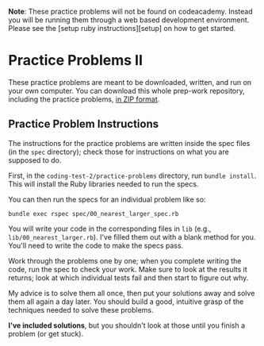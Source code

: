 **Note**: These practice problems will not be found on codeacademy. Instead you
will be running them through a web based development environment. Please see the
[setup ruby instructions][setup] on how to get started.

# Practice Problems II

These practice problems are meant to be downloaded, written, and run
on your own computer. You can download this whole prep-work
repository, including the practice problems,
[in ZIP format][repo-zip].

[repo-zip]: https://github.com/appacademy/prep-work/archive/master.zip

## Practice Problem Instructions

The instructions for the practice problems are written inside the spec
files (in the `spec` directory); check those for instructions on what
you are supposed to do.

First, in the `coding-test-2/practice-problems` directory, run `bundle
install`. This will install the Ruby libraries needed to run the
specs.

You can then run the specs for an individual problem like so:

    bundle exec rspec spec/00_nearest_larger_spec.rb

You will write your code in the corresponding files in `lib` (e.g.,
`lib/00_nearest_larger.rb`). I've filled them out with a blank method
for you. You'll need to write the code to make the specs pass.

Work through the problems one by one; when you complete writing the
code, run the spec to check your work. Make sure to look at the
results it returns; look at which individual tests fail and then start
to figure out why.

My advice is to solve them all once, then put your solutions away and
solve them all again a day later. You should build a good, intuitive
grasp of the techniques needed to solve these problems.

**I've included solutions**, but you shouldn't look at those until you
finish a problem (or get stuck).
